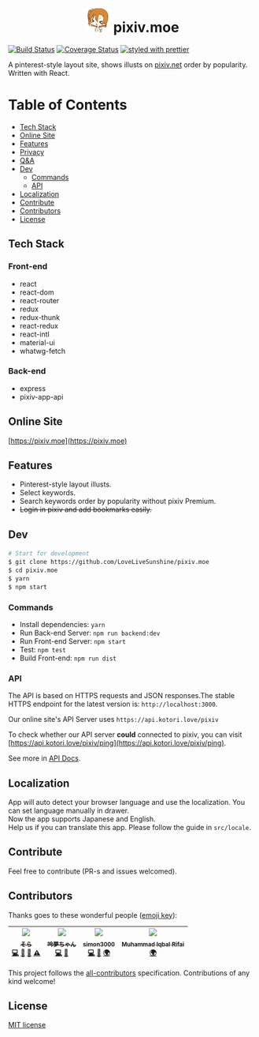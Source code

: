 <h1 align=center><img src="https://raw.githubusercontent.com/LoveLiveSunshine/pixiv.moe/master/src/images/favicon.png" width=50/> pixiv.moe</h1>

[![Build Status](http://img.shields.io/travis/LoveLiveSunshine/pixiv.moe.svg)](https://travis-ci.org/LoveLiveSunshine/pixiv.moe)
[![Coverage Status](https://coveralls.io/repos/github/LoveLiveSunshine/pixiv.moe/badge.svg?branch=master)](https://coveralls.io/github/LoveLiveSunshine/pixiv.moe?branch=master)
[![styled with prettier](https://img.shields.io/badge/styled_with-prettier-ff69b4.svg)](https://github.com/prettier/prettier)

A pinterest-style layout site, shows illusts on [pixiv.net](http://pixiv.net) order by popularity. Written with React.

Table of Contents
=================

  * [Tech Stack](#tech-stack)
  * [Online Site](#online-site)
  * [Features](#features)
  * [Privacy](#privacy)
  * [Q&amp;A](#qa)
  * [Dev](#dev)
     * [Commands](#commands)
     * [API](#api)
  * [Localization](#localization)
  * [Contribute](#contribute)
  * [Contributors](#contributors)
  * [License](#license)


## Tech Stack

### Front-end
* react
* react-dom
* react-router
* redux
* redux-thunk
* react-redux
* react-intl
* material-ui
* whatwg-fetch

### Back-end
* express
* pixiv-app-api

## Online Site
[https://pixiv.moe](https://pixiv.moe)

## Features

* Pinterest-style layout illusts.
* Select keywords.
* Search keywords order by popularity without pixiv Premium.
* ~~Login in pixiv and add bookmarks easily.~~

## Dev
```bash
# Start for development
$ git clone https://github.com/LoveLiveSunshine/pixiv.moe
$ cd pixiv.moe
$ yarn
$ npm start
```

### Commands
- Install dependencies: `yarn`
- Run Back-end Server: `npm run backend:dev`
- Run Front-end Server: `npm start`
- Test: `npm test`
- Build Front-end: `npm run dist`

### API

The API is based on HTTPS requests and JSON responses.The stable HTTPS endpoint for the latest version is:
`http://localhost:3000`.

Our online site's API Server uses `https://api.kotori.love/pixiv`

To check whether our API server **could** connected to pixiv, you can visit [https://api.kotori.love/pixiv/ping](https://api.kotori.love/pixiv/ping).

See more in [API Docs](https://api.kotori.love/docs/#/?id=pixiv).

## Localization

App will auto detect your browser language and use the localization. You can set language manually in drawer.  
Now the app supports Japanese and English.  
Help us if you can translate this app. Please follow the guide in `src/locale`.

## Contribute
Feel free to contribute (PR-s and issues welcomed).  

## Contributors

Thanks goes to these wonderful people ([emoji key](https://github.com/kentcdodds/all-contributors#emoji-key)):

<!-- ALL-CONTRIBUTORS-LIST:START - Do not remove or modify this section -->
<!-- prettier-ignore -->
| [<img src="https://avatars0.githubusercontent.com/u/10093992?v=4" width="100px;"/><br /><sub><b>そら</b></sub>](http://kokororin.github.io)<br />[💻](https://github.com/LoveLiveSunshine/pixiv.moe/commits?author=kokororin "Code") [📖](https://github.com/LoveLiveSunshine/pixiv.moe/commits?author=kokororin "Documentation") [🎨](#design-kokororin "Design") [⚠️](https://github.com/LoveLiveSunshine/pixiv.moe/commits?author=kokororin "Tests") | [<img src="https://avatars0.githubusercontent.com/u/12712012?v=4" width="100px;"/><br /><sub><b>吟夢ちゃん</b></sub>](https://kirainmoe.com/)<br />[💻](https://github.com/LoveLiveSunshine/pixiv.moe/commits?author=kirainmoe "Code") [🤔](#ideas-kirainmoe "Ideas, Planning, & Feedback") | [<img src="https://avatars1.githubusercontent.com/u/12656264?v=4" width="100px;"/><br /><sub><b>simon3000</b></sub>](https://github.com/simon300000)<br />[💻](https://github.com/LoveLiveSunshine/pixiv.moe/commits?author=simon300000 "Code") [🤔](#ideas-simon300000 "Ideas, Planning, & Feedback") [🌍](#translation-simon300000 "Translation") | [<img src="https://avatars0.githubusercontent.com/u/29944979?v=4" width="100px;"/><br /><sub><b>Muhammad Iqbal Rifai</b></sub>](https://blog.0wo.me)<br />[🌍](#translation-py7hon "Translation") |
| :---: | :---: | :---: | :---: |
<!-- ALL-CONTRIBUTORS-LIST:END -->

This project follows the [all-contributors](https://github.com/kentcdodds/all-contributors) specification. Contributions of any kind welcome!

## License
[MIT license](http://opensource.org/licenses/mit-license.php)
